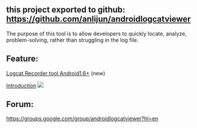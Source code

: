 ## this project exported to github: https://github.com/anlijun/androidlogcatviewer ##


The purpose of this tool is to allow developers to quickly locate, analyze, problem-solving, rather
than struggling in the log file.

## Feature: ##
[Logcat Recorder tool Android1.6+](http://code.google.com/p/androidlogcatviewer/wiki/LogcatRecorderToolFeature) (new)

[Introduction](http://code.google.com/p/androidlogcatviewer/wiki/KeyFeature)
[![](http://androidlogcatviewer.googlecode.com/svn/wiki/main.png)](http://code.google.com/p/androidlogcatviewer/wiki/KeyFeature)

## Forum: ##
https://groups.google.com/group/androidlogcatviewer?hl=en
